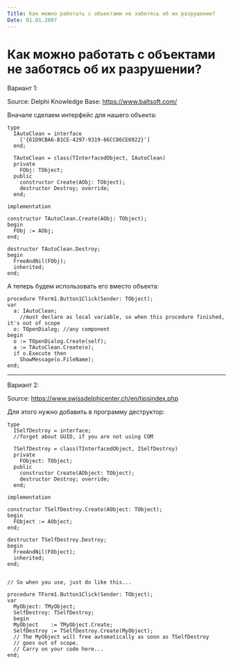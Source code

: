 ```yaml
---
Title: Как можно работать с объектами не заботясь об их разрушении?
Date: 01.01.2007
---
```



Как можно работать с объектами не заботясь об их разрушении?
============================================================

Вариант 1:

Source: Delphi Knowledge Base: <https://www.baltsoft.com/>

Вначале сделаем интерфейс для нашего объекта:

    type
      IAutoClean = interface
        ['{61D9CBA6-B1CE-4297-9319-66CC86CE6922}']
      end;
     
      TAutoClean = class(TInterfacedObject, IAutoClean)
      private
        FObj: TObject;
      public
        constructor Create(AObj: TObject);
        destructor Destroy; override;
      end;
     
    implementation
     
    constructor TAutoClean.Create(AObj: TObject);
    begin
      FObj := AObj;
    end;
     
    destructor TAutoClean.Destroy;
    begin
      FreeAndNil(FObj);
      inherited;
    end;

А теперь будем использовать его вместо объекта:

    procedure TForm1.Button1Click(Sender: TObject);
    var
      a: IAutoClean;
        //must declare as local variable, so when this procedure finished, it's out of scope
      o: TOpenDialog; //any component
    begin
      o := TOpenDialog.Create(self);
      a := TAutoClean.Create(o);
      if o.Execute then
        ShowMessage(o.FileName);
    end;

-----------------------------------------------

Вариант 2:

Source: <https://www.swissdelphicenter.ch/en/tipsindex.php>

Для этого нужно добавить в программу деструктор:

    type
      ISelfDestroy = interface;
      //forget about GUID, if you are not using COM
     
      TSelfDestroy = class(TInterfacedObject, ISelfDestroy)
      private
        FObject: TObject;
      public
        constructor Create(AObject: TObject);
        destructor Destroy; override;
      end;
     
    implementation
     
    constructor TSelfDestroy.Create(AObject: TObject);
    begin
      FObject := AObject;
    end;
     
    destructor TSelfDestroy.Destroy;
    begin
      FreeAndNil(FObject);
      inherited;
    end;
     
     
    // So when you use, just do like this...
     
    procedure TForm1.Button1Click(Sender: TObject);
    var
      MyObject: TMyObject;
      SelfDestroy: TSelfDestroy;
      begin
      MyObject    := TMyObject.Create;
      SelfDestroy := TSelfDestroy.Create(MyObject);
      // The MyObject will free automatically as soon as TSelfDestroy
      // goes out of scope.
      // Carry on your code here...
    end;

